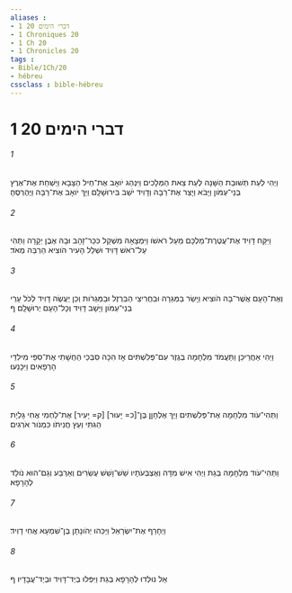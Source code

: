 ```yaml
---
aliases : 
- 1 דברי הימים 20
- 1 Chroniques 20
- 1 Ch 20
- 1 Chronicles 20
tags : 
- Bible/1Ch/20
- hébreu
cssclass : bible-hébreu
---
```


# 1 דברי הימים 20

###### 1
וַיְהִי לְעֵת תְּשׁוּבַת הַשָּׁנָה לְעֵת צֵאת הַמְּלָכִים וַיִּנְהַג יֹואָב אֶת־חֵיל הַצָּבָא וַיַּשְׁחֵת אֶת־אֶרֶץ בְּנֵי־עַמֹּון וַיָּבֹא וַיָּצַר אֶת־רַבָּה וְדָוִיד יֹשֵׁב בִּירוּשָׁלִָם וַיַּךְ יֹואָב אֶת־רַבָּה וַיֶּהֶרְסֶהָ׃
###### 2
וַיִּקַּח דָּוִיד אֶת־עֲטֶרֶת־מַלְכָּם מֵעַל רֹאשֹׁו וַיִּמְצָאָהּ מִשְׁקַל כִּכַּר־זָהָב וּבָהּ אֶבֶן יְקָרָה וַתְּהִי עַל־רֹאשׁ דָּוִיד וּשְׁלַל הָעִיר הֹוצִיא הַרְבֵּה מְאֹד׃
###### 3
וְאֶת־הָעָם אֲשֶׁר־בָּהּ הֹוצִיא וַיָּשַׂר בַּמְּגֵרָה וּבַחֲרִיצֵי הַבַּרְזֶל וּבַמְּגֵרֹות וְכֵן יַעֲשֶׂה דָוִיד לְכֹל עָרֵי בְנֵי־עַמֹּון וַיָּשָׁב דָּוִיד וְכָל־הָעָם יְרוּשָׁלִָם׃ ף
###### 4
וַיְהִי אַחֲרֵיכֵן וַתַּעֲמֹד מִלְחָמָה בְּגֶזֶר עִם־פְּלִשְׁתִּים אָז הִכָּה סִבְּכַי הַחֻשָׁתִי אֶת־סִפַּי מִילִדֵי הָרְפָאִים וַיִּכָּנֵעוּ׃
###### 5
וַתְּהִי־עֹוד מִלְחָמָה אֶת־פְּלִשְׁתִּים וַיַּךְ אֶלְחָןָן בֶּן־[כ= יָעוּר] [ק= יָעִיר] אֶת־לַחְמִי אֲחִי גָּלְיָת הַגִּתִּי וְעֵץ חֲנִיתֹו כִּמְנֹור אֹרְגִים׃
###### 6
וַתְּהִי־עֹוד מִלְחָמָה בְּגַת וַיְהִי אִישׁ מִדָּה וְאֶצְבְּעֹתָיו שֵׁשׁ־וָשֵׁשׁ עֶשְׂרִים וְאַרְבַּע וְגַם־הוּא נֹולַד לְהָרָפָא׃
###### 7
וַיְחָרֵף אֶת־יִשְׂרָאֵל וַיַּכֵּהוּ יְהֹונָתָן בֶּן־שִׁמְעָא אֲחִי דָוִיד׃
###### 8
אֵל נוּלְּדוּ לְהָרָפָא בְּגַת וַיִּפְּלוּ בְיַד־דָּוִיד וּבְיַד־עֲבָדָיו׃ ף

